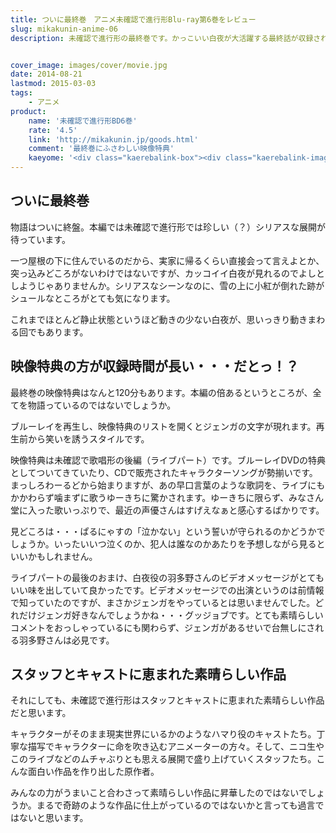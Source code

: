 ```yaml
---
title: ついに最終巻　アニメ未確認で進行形Blu-ray第6巻をレビュー
slug: mikakunin-anime-06
description: 未確認で進行形の最終巻です。かっこいい白夜が大活躍する最終話が収録されています。そして第5巻の映像特典の続き、未確認で歌唱形の後編も収録されています。映像特典の方が本編より収録時間が長いだけあって、見応えバツグンでした。


cover_image: images/cover/movie.jpg
date: 2014-08-21
lastmod: 2015-03-03
tags: 
    - アニメ
product:
    name: '未確認で進行形BD6巻'
    rate: '4.5'
    link: 'http://mikakunin.jp/goods.html'
    comment: '最終巻にふさわしい映像特典'
    kaeyome: '<div class="kaerebalink-box"><div class="kaerebalink-image"><a href="http://www.amazon.co.jp/exec/obidos/ASIN/B00HRQKPNW/illusionspace-22/ref=nosim/" rel="nofollow" target="_blank"><img src="http://ecx.images-amazon.com/images/I/51D3Wn2QLyL._SL160_.jpg" style="border: none;" /></a></div><div class="kaerebalink-info"><div class="kaerebalink-name"><a href="http://www.amazon.co.jp/exec/obidos/ASIN/B00HRQKPNW/illusionspace-22/ref=nosim/" rel="nofollow" target="_blank">未確認で進行形 vol.6 (初回生産限定版) [Blu-ray]</a><div class="kaerebalink-powered-date">posted with <a href="http://kaereba.com" rel="nofollow" target="_blank">カエレバ</a></div></div><div class="kaerebalink-detail">照井春佳 東宝 2014-08-20    </div><div class="kaerebalink-link1"><div class="shoplinkamazon"><a href="http://www.amazon.co.jp/gp/search?keywords=%96%A2%8Am%94F%82%C5%90i%8Ds%8C%60%20vol.6%81%40Blu-ray&__mk_ja_JP=%83J%83%5E%83J%83i&tag=illusionspace-22" rel="nofollow" target="_blank" title="アマゾン" >Amazonで購入</a></div><div class="shoplinkrakuten"><a href="http://hb.afl.rakuten.co.jp/hgc/0e95387f.f2aef20d.0e953880.25e412bd/?pc=http%3A%2F%2Fsearch.rakuten.co.jp%2Fsearch%2Fmall%2F%25E6%259C%25AA%25E7%25A2%25BA%25E8%25AA%258D%25E3%2581%25A7%25E9%2580%25B2%25E8%25A1%258C%25E5%25BD%25A2%2520vol.6%25E3%2580%2580Blu-ray%2F-%2Ff.1-p.1-s.1-sf.0-st.A-v.2%3Fx%3D0%26scid%3Daf_ich_link_urltxt%26m%3Dhttp%3A%2F%2Fm.rakuten.co.jp%2F" rel="nofollow" target="_blank" title="楽天市場" >楽天市場で購入</a></div></div></div><div class="booklink-footer" style="clear: left"></div></div>'
---
```



## ついに最終巻


物語はついに終盤。本編では未確認で進行形では珍しい（？）シリアスな展開が待っています。

一つ屋根の下に住んでいるのだから、実家に帰るくらい直接会って言えよとか、突っ込みどころがないわけではないですが、カッコイイ白夜が見れるのでよしとしようじゃありませんか。シリアスなシーンなのに、雪の上に小紅が倒れた跡がシュールなところがとても気になります。

これまでほとんど静止状態というほど動きの少ない白夜が、思いっきり動きまわる回でもあります。


## 映像特典の方が収録時間が長い・・・だとっ！？


最終巻の映像特典はなんと120分もあります。本編の倍あるというところが、全てを物語っているのではないでしょうか。

ブルーレイを再生し、映像特典のリストを開くとジェンガの文字が現れます。再生前から笑いを誘うスタイルです。

映像特典は未確認で歌唱形の後編（ライブパート）です。ブルーレイDVDの特典としてついてきていたり、CDで販売されたキャラクターソングが勢揃いです。まっしろわーるどから始まりますが、あの早口言葉のような歌詞を、ライブにもかかわらず噛まずに歌うゆーきちに驚かされます。ゆーきちに限らず、みなさん堂に入った歌いっぷりで、最近の声優さんはすげえなぁと感心するばかりです。

見どころは・・・ぱるにゃすの「泣かない」という誓いが守られるのかどうかでしょうか。いったいいつ泣くのか、犯人は誰なのかあたりを予想しながら見るといいかもしれません。

ライブパートの最後のおまけ、白夜役の羽多野さんのビデオメッセージがとてもいい味を出していて良かったです。ビデオメッセージでの出演というのは前情報で知っていたのですが、まさかジェンガをやっているとは思いませんでした。どれだけジェンガ好きなんでしょうかね・・・グッジョブです。とても素晴らしいコメントをおっしゃっているにも関わらず、ジェンガがあるせいで台無しにされる羽多野さんは必見です。


## スタッフとキャストに恵まれた素晴らしい作品


それにしても、未確認で進行形はスタッフとキャストに恵まれた素晴らしい作品だと思います。

キャラクターがそのまま現実世界にいるかのようなハマり役のキャストたち。丁寧な描写でキャラクターに命を吹き込むアニメーターの方々。そして、ニコ生やこのライブなどのムチャぶりとも思える展開で盛り上げていくスタッフたち。こんな面白い作品を作り出した原作者。

みんなの力がうまいこと合わさって素晴らしい作品に昇華したのではないでしょうか。まるで奇跡のような作品に仕上がっているのではないかと言っても過言ではないと思います。


  